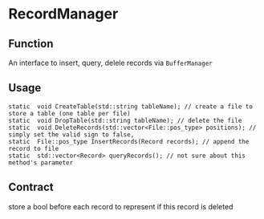 # RecordManager

## Function
An interface to insert, query, delele records via ```BufferManager```

## Usage
```
static  void CreateTable(std::string tableName); // create a file to store a table (one table per file)
static  void DropTable(std::string tableName); // delete the file
static  void DeleteRecords(std::vector<File::pos_type> positions); // simply set the valid sign to false,
static  File::pos_type InsertRecords(Record records); // append the record to file
static  std::vector<Record> queryRecords(); // not sure about this method's parameter
```
## Contract
store a bool before each record to represent if this record is deleted
